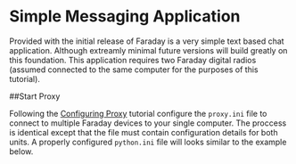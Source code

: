 
# Simple Messaging Application

Provided with the initial release of Faraday is a very simple text based chat application. Although extreamly minimal future versions will build greatly on this foundation. This application requires two Faraday digital radios (assumed connected to the same computer for the purposes of this tutorial).

##Start Proxy

Following the [Configuring Proxy](../../Tutorials/Tutorials/0-Welcome_To_Faraday/Configuring_Proxy/) tutorial configure the `proxy.ini` file to connect to multiple Faraday devices to your single computer. The proccess is identical except that the file must contain configuration details for both units. A properly configured `python.ini` file will looks similar to the example below.



